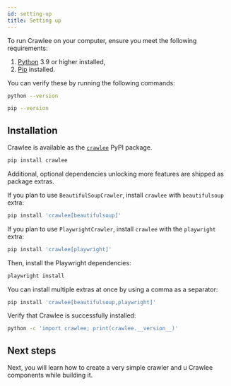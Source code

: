 ```yaml
---
id: setting-up
title: Setting up
---
```


To run Crawlee on your computer, ensure you meet the following requirements:

1. [Python](https://www.python.org/) 3.9 or higher installed,
2. [Pip](https://pip.pypa.io/en/stable/) installed.

You can verify these by running the following commands:

```bash
python --version
```

```bash
pip --version
```

## Installation

Crawlee is available as the [`crawlee`](https://pypi.org/project/crawlee/) PyPI package.

```bash
pip install crawlee
```

Additional, optional dependencies unlocking more features are shipped as package extras.

If you plan to use `BeautifulSoupCrawler`, install `crawlee` with `beautifulsoup` extra:

```bash
pip install 'crawlee[beautifulsoup]'
```

If you plan to use `PlaywrightCrawler`, install `crawlee` with the `playwright` extra:

```bash
pip install 'crawlee[playwright]'
```

Then, install the Playwright dependencies:

```bash
playwright install
```

You can install multiple extras at once by using a comma as a separator:

```bash
pip install 'crawlee[beautifulsoup,playwright]'
```

Verify that Crawlee is successfully installed:

```bash
python -c 'import crawlee; print(crawlee.__version__)'
```

<!-- TODO: Update this section once templates are ready -->

## Next steps

Next, you will learn how to create a very simple crawler and u Crawlee components while building it.
